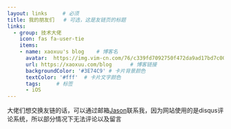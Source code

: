 ```yaml
---
layout: links     # 必须
title: 我的朋友们   # 可选，这是友链页的标题
links:
  - group: 技术大佬
    icon: fas fa-user-tie
    items:
    - name: xaoxuu's blog    # 博客名
      avatar:  https://img.vim-cn.com/76/c339fd7092750f472da9ad17bd7c0081a1f0e2.jpg   # 头像链接
      url: https://xaoxuu.com/blog      # 博客链接
      backgroundColor: '#3E74C9' # 卡片背景颜色
      textColor: '#fff'  # 卡片文字颜色
      tags:     # 标签
      - iOS
---
```


大佬们想交换友链的话，可以通过邮箱[Jason](mailto:kingsonzhang@vip.qq.com)联系我，因为网站使用的是disqus评论系统，所以部分情况下无法评论以及留言